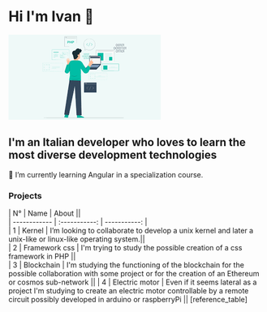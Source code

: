 # Hi I'm Ivan 👋
![image](./images.png)
## I'm an Italian **developer** who loves to learn the most diverse development technologies
<!--
**Ivztoz8/Ivztoz8** is a ✨ _special_ ✨ repository because its `README.md` (this file) appears on your GitHub profile.

Here are some ideas to get you started:

- 🔭 I’m currently working on ...
- 🌱 I’m currently learning ...
- 👯 I’m looking to collaborate on ...
- 🤔 I’m looking for help with ...
- 💬 Ask me about ...
- 📫 How to reach me: ...
- 😄 Pronouns: ...
- ⚡ Fun fact: ...
-->
 🌱 I’m currently learning Angular in a specialization course. 
 
 
### Projects  
| N° | Name | About                    ||  
| ------------ | :-----------: | -----------: |  
| 1 | Kernel | I’m looking to collaborate to develop a unix kernel and later a unix-like or linux-like operating system.||  
| 2 | Framework css | I'm trying to study the possible creation of a css framework in PHP      ||  
| 3 | Blockchain     | I'm studying the functioning of the blockchain for the possible collaboration with some project or for the creation of an Ethereum or cosmos sub-network   ||
| 4 | Electric motor | Even if it seems lateral as a project I'm studying to create an electric motor controllable by a remote circuit possibly developed in arduino or raspberryPi ||
[reference_table]

